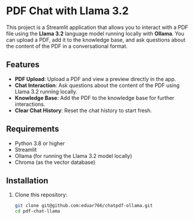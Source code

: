 # PDF Chat with Llama 3.2

This project is a Streamlit application that allows you to interact with a PDF file using the **Llama 3.2** language model running locally with **Ollama**. You can upload a PDF, add it to the knowledge base, and ask questions about the content of the PDF in a conversational format.

## Features
- **PDF Upload**: Upload a PDF and view a preview directly in the app.
- **Chat Interaction**: Ask questions about the content of the PDF using Llama 3.2 running locally.
- **Knowledge Base**: Add the PDF to the knowledge base for further interactions.
- **Clear Chat History**: Reset the chat history to start fresh.

## Requirements

- Python 3.8 or higher
- Streamlit
- Ollama (for running the Llama 3.2 model locally)
- Chroma (as the vector database)

## Installation

1. Clone this repository:
   ```bash
   git clone git@github.com:eduar766/chatpdf-ollama.git
   cd pdf-chat-llama
